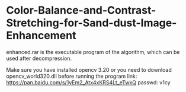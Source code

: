 # Color-Balance-and-Contrast-Stretching-for-Sand-dust-Image-Enhancement



enhanced.rar is the executable program of the algorithm, which can be used after decompression.

Make sure you have installed opencv 3.20 or you need to download opencv_world320.dll before running the program 
link: https://pan.baidu.com/s/1yEm2_Atx4xKRS4Lt_eTwkQ   passwd: v1cy 
